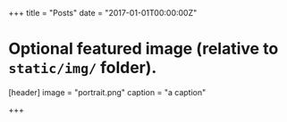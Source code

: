 +++
title = "Posts"
date = "2017-01-01T00:00:00Z"

# Optional featured image (relative to `static/img/` folder).
[header]
image = "portrait.png"
caption = "a caption"

+++
